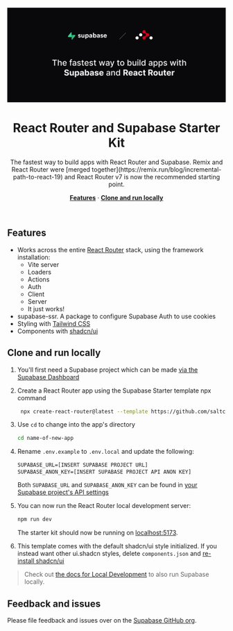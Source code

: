 ![App screenshot](public/screenshot.jpg)

<h1 align="center">React Router and Supabase Starter Kit</h1>

<p align="center">
 The fastest way to build apps with React Router and Supabase. Remix and React Router were [merged together](https://remix.run/blog/incremental-path-to-react-19) and React Router v7 is now the recommended starting point.
</p>

<p align="center">
  <a href="#features"><strong>Features</strong></a> ·
  <a href="#clone-and-run-locally"><strong>Clone and run locally</strong></a>
</p>
<br/>

## Features

- Works across the entire [React Router](https://reactrouter.com/) stack, using the framework installation:
  - Vite server
  - Loaders
  - Actions
  - Auth
  - Client
  - Server
  - It just works!
- supabase-ssr. A package to configure Supabase Auth to use cookies
- Styling with [Tailwind CSS](https://tailwindcss.com)
- Components with [shadcn/ui](https://ui.shadcn.com/)

## Clone and run locally

1. You'll first need a Supabase project which can be made [via the Supabase Dashboard](https://database.new)

2. Create a React Router app using the Supabase Starter template npx command

   ```bash
    npx create-react-router@latest --template https://github.com/saltcod/rr-v7
   ```

3. Use `cd` to change into the app's directory

   ```bash
   cd name-of-new-app
   ```

4. Rename `.env.example` to `.env.local` and update the following:

   ```
   SUPABASE_URL=[INSERT SUPABASE PROJECT URL]
   SUPABASE_ANON_KEY=[INSERT SUPABASE PROJECT API ANON KEY]
   ```

   Both `SUPABASE_URL` and `SUPABASE_ANON_KEY` can be found in [your Supabase project's API settings](https://app.supabase.com/project/_/settings/api)

5. You can now run the React Router local development server:

   ```bash
   npm run dev
   ```

   The starter kit should now be running on [localhost:5173](http://localhost:5173/).

6. This template comes with the default shadcn/ui style initialized. If you instead want other ui.shadcn styles, delete `components.json` and [re-install shadcn/ui](https://ui.shadcn.com/docs/installation/next)

> Check out [the docs for Local Development](https://supabase.com/docs/guides/getting-started/local-development) to also run Supabase locally.

## Feedback and issues

Please file feedback and issues over on the [Supabase GitHub org](https://github.com/supabase/supabase/issues/new/choose).
